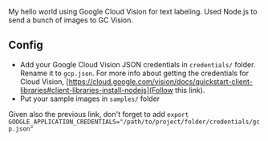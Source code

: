 My hello world using Google Cloud Vision for text labeling. Used Node.js to send a bunch of images to GC Vision.

## Config

- Add your Google Cloud Vision JSON credentials in `credentials/` folder. Rename it to `gcp.json`. For more info about getting the credentials for Cloud Vision, [https://cloud.google.com/vision/docs/quickstart-client-libraries#client-libraries-install-nodejs](Follow this link).
- Put your sample images in `samples/` folder

Given also the previous link, don't forget to add `export GOOGLE_APPLICATION_CREDENTIALS="/path/to/project/folder/credentials/gcp.json"`
